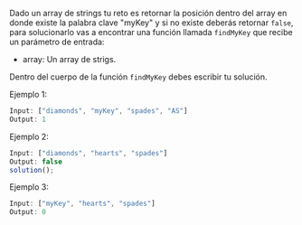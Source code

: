 Dado un array de strings tu reto es retornar la posición dentro del array en donde existe la palabra clave "myKey" y si no existe deberás retornar `false`, para solucionarlo vas a encontrar una función llamada `findMyKey` que recibe un parámetro de entrada:

- array: Un array de strigs.

Dentro del cuerpo de la función `findMyKey` debes escribir tu solución.

Ejemplo 1:

```js
Input: ["diamonds", "myKey", "spades", "AS"]
Output: 1
```

Ejemplo 2:

```js
Input: ["diamonds", "hearts", "spades"]
Output: false
solution();
```

Ejemplo 3:

```js
Input: ["myKey", "hearts", "spades"]
Output: 0
```
